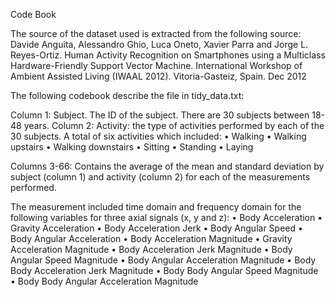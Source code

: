 Code Book


The source of the dataset used is extracted from the following source: Davide Anguita, Alessandro Ghio, Luca Oneto, Xavier Parra and Jorge L. Reyes-Ortiz. Human Activity Recognition on Smartphones using a Multiclass Hardware-Friendly Support Vector Machine. International Workshop of Ambient Assisted Living (IWAAL 2012). Vitoria-Gasteiz, Spain. Dec 2012


The following codebook describe the file in tidy_data.txt:

Column 1: Subject. The ID of the subject. There are 30 subjects between 18-48 years. 
Column 2: Activity: the type of activities performed by each of the 30 subjects. A total of six activities which included:
•	Walking
•	Walking upstairs
•	Walking downstairs
•	Sitting
•	Standing
•	Laying

Columns 3-66: Contains the average of the mean and standard deviation by subject (column 1) and activity (column 2) for each of the measurements performed. 

The measurement included time domain and frequency domain for the following variables for three axial signals (x, y and z):
•	Body Acceleration
•	Gravity Acceleration
•	Body Acceleration Jerk
•	Body Angular Speed
•	Body Angular Acceleration
•	Body Acceleration Magnitude
•	Gravity Acceleration Magnitude
•	Body Acceleration Jerk Magnitude
•	Body Angular Speed Magnitude
•	Body Angular Acceleration Magnitude
•	Body Body Acceleration Jerk Magnitude
•	Body Body Angular Speed Magnitude
•	Body Body Angular Acceleration Magnitude


